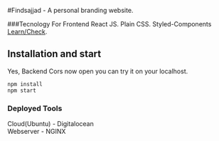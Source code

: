 #Findsajjad - A personal branding website.

###Tecnology For Frontend
    React JS.
    Plain CSS.
    Styled-Components [Learn/Check](https://styled-components.com/).

## Installation and start
Yes, Backend Cors now open you can try it on your localhost.

```
npm install
npm start
```

### Deployed Tools
Cloud(Ubuntu) - Digitalocean<br />
Webserver - NGINX